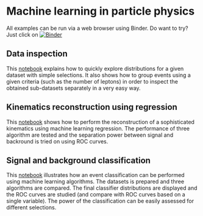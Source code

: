 # Machine learning in particle physics

All examples can be run via a web browser using Binder. Do want to try? Just click on [![Binder](https://mybinder.org/badge.svg)](https://mybinder.org/v2/gh/rmadar/ML-HEP/master?filepath=examples)

## Data inspection

This [notebook](https://github.com/rmadar/ML-HEP/blob/master/examples/1-DatasetExploration.ipynb) explains how to quickly explore distributions for a given dataset with simple selections. It also shows how to group events using a given criteria (such as the number of leptons) in order to inspect the obtained sub-datasets separately in a very easy way.

## Kinematics reconstruction using regression

This [notebook](https://github.com/rmadar/ML-HEP/blob/master/examples/2-Regression.ipynb) shows how to perform the reconstruction of a sophisticated kinematics using machine learning regression. The performance of three algorithm are tested and the separation power between signal and backround is tried on using ROC curves.


## Signal and background classification

This [notebook](https://github.com/rmadar/ML-HEP/blob/master/examples/3-Classification.ipynb) illustrates how an event classification can be performed using machine learning algorithms. The datasets is prepared and three algorithms are compared. The final classifier distributions are displayed and the ROC curves are studied (and compare with ROC curves based on a single variable). The power of the classification can be easily assessed for different selections.
